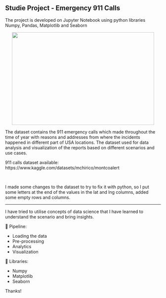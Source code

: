 ## Studie Project - Emergency 911 Calls <br>
The project is developed on Jupyter Notebook using python libraries Numpy, Pandas, Matplotlib and Seaborn<br>
<p align ="center">
  <img width="460" height="300" src="https://images.unsplash.com/photo-1575259711652-42e26c56d354?ixlib=rb-4.0.3&ixid=MnwxMjA3fDB8MHxwaG90by1wYWdlfHx8fGVufDB8fHx8&auto=format&fit=crop&w=865&q=80">
 </p>

<p>
  The dataset contains the 911 emergency calls which made throughout the time of year with reasons and addresses from where the incidents happened in different part of USA locations. The dataset used for data analysis and visualization of the reports based on different scenarios and use cases.
</p>
911 calls dataset available: https://www.kaggle.com/datasets/mchirico/montcoalert<br>

<br><p> I made some changes to the dataset to try to fix it with python, so I put some letters at the end of the values in the lat and lng columns, added some empty rows and columns. </p>

- --

I have tried to utilise concepts of data science that I have learned to understand the scenario and bring insights. 

🔧 Pipeline:<br>
* Loading the data
* Pre-processing
* Analytics
* Visualization

🎲 Libraries:<br>
* Numpy
* Matplotlib
* Seaborn

Thanks! 
